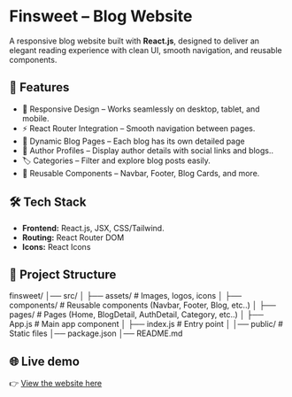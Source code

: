 # Finsweet – Blog Website  

A  responsive blog website built with **React.js**, designed to deliver an elegant reading experience with clean UI, smooth navigation, and reusable components.  

## 🚀 Features  
- 📱 Responsive Design – Works seamlessly on desktop, tablet, and mobile.  
- ⚡ React Router Integration – Smooth navigation between pages.  
- 📰 Dynamic Blog Pages – Each blog has its own detailed page   
- 👤 Author Profiles – Display author details with social links and blogs..  
- 🏷️ Categories – Filter and explore blog posts easily.  
- 🎨 Reusable Components – Navbar, Footer, Blog Cards, and more.  

## 🛠️ Tech Stack  
- **Frontend:** React.js, JSX, CSS/Tailwind.
- **Routing:** React Router DOM  
- **Icons:** React Icons 

## 📂 Project Structure  
finsweet/
│── src/
│ ├── assets/ # Images, logos, icons
│ ├── components/ # Reusable components (Navbar, Footer, Blog, etc..)
│ ├── pages/ # Pages (Home, BlogDetail, AuthDetail, Category, etc..)
│ ├── App.js # Main app component
│ ├── index.js # Entry point
│
│── public/ # Static files
│── package.json
│── README.md
## 🌐 Live demo
👉 [View the website here](https://gharbiislam.github.io/finsweet/)  
